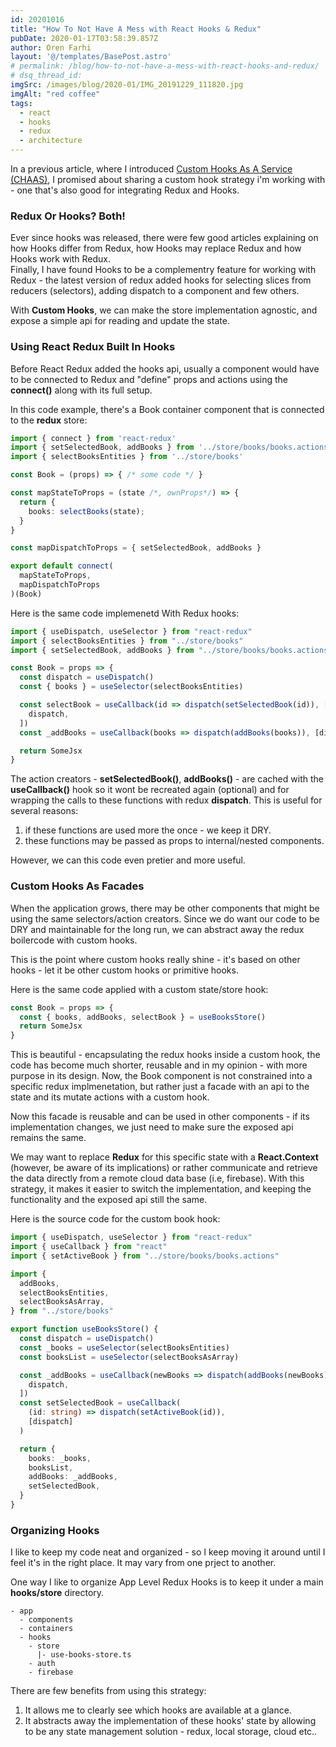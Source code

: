 ```yaml
---
id: 20201016
title: "How To Not Have A Mess with React Hooks & Redux"
pubDate: 2020-01-17T03:58:39.857Z
author: Oren Farhi
layout: '@/templates/BasePost.astro'
# permalink: /blog/how-to-not-have-a-mess-with-react-hooks-and-redux/
# dsq_thread_id:
imgSrc: /images/blog/2020-01/IMG_20191229_111820.jpg
imgAlt: "red coffee"
tags:
  - react
  - hooks
  - redux
  - architecture
---
```


In a previous article, where I introduced [Custom Hooks As A Service (CHAAS)](/blog/react-hooks-and-components-custom-hooks-as-minions-at-your-service/), I promised about sharing a custom hook strategy i'm working with - one that's also good for integrating Redux and Hooks.

### Redux Or Hooks? Both!

Ever since hooks was released, there were few good articles explaining on how Hooks differ from Redux, how Hooks may replace Redux and how Hooks work with Redux.  
Finally, I have found Hooks to be a complementry feature for working with Redux - the latest version of redux added hooks for selecting slices from reducers (selectors), adding dispatch to a component and few others.

With **Custom Hooks**, we can make the store implementation agnostic, and expose a simple api for reading and update the state.

### Using React Redux Built In Hooks

Before React Redux added the hooks api, usually a component would have to be connected to Redux and "define" props and actions using the **connect()** along with its full setup.

In this code example, there's a Book container component that is connected to the **redux** store:

```typescript
import { connect } from 'react-redux'
import { setSelectedBook, addBooks } from '../store/books/books.actions'
import { selectBooksEntities } from '../store/books'

const Book = (props) => { /* some code */ }

const mapStateToProps = (state /*, ownProps*/) => {
  return {
    books: selectBooks(state);
  }
}

const mapDispatchToProps = { setSelectedBook, addBooks }

export default connect(
  mapStateToProps,
  mapDispatchToProps
)(Book)
```

Here is the same code implemenetd With Redux hooks:

```typescript
import { useDispatch, useSelector } from "react-redux"
import { selectBooksEntities } from "../store/books"
import { setSelectedBook, addBooks } from "../store/books/books.actions"

const Book = props => {
  const dispatch = useDispatch()
  const { books } = useSelector(selectBooksEntities)

  const selectBook = useCallback(id => dispatch(setSelectedBook(id)), [
    dispatch,
  ])
  const _addBooks = useCallback(books => dispatch(addBooks(books)), [dispatch])

  return SomeJsx
}
```

The action creators - **setSelectedBook()**, **addBooks()** - are cached with the **useCallback()** hook so it wont be recreated again (optional) and for wrapping the calls to these functions with redux **dispatch**.
This is useful for several reasons:

1. if these functions are used more the once - we keep it DRY.
2. these functions may be passed as props to internal/nested components.

However, we can this code even pretier and more useful.

### Custom Hooks As Facades

When the application grows, there may be other components that might be using the same selectors/action creators. Since we do want our code to be DRY and maintainable for the long run, we can abstract away the redux boilercode with custom hooks.

This is the point where custom hooks really shine - it's based on other hooks - let it be other custom hooks or primitive hooks.

Here is the same code applied with a custom state/store hook:

```typescript
const Book = props => {
  const { books, addBooks, selectBook } = useBooksStore()
  return SomeJsx
}
```

This is beautiful - encapsulating the redux hooks inside a custom hook, the code has become much shorter, reusable and in my opinion - with more purpose in its design.
Now, the Book component is not constrained into a specific redux implmenetation, but rather just a facade with an api to the state and its mutate actions with a custom hook.

Now this facade is reusable and can be used in other components - if its implementation changes, we just need to make sure the exposed api remains the same.

We may want to replace **Redux** for this specific state with a **React.Context** (however, be aware of its implications) or rather communicate and retrieve the data directly from a remote cloud data base (i.e, firebase). With this strategy, it makes it easier to switch the implementation, and keeping the functionality and the exposed api still the same.

Here is the source code for the custom book hook:

```typescript
import { useDispatch, useSelector } from "react-redux"
import { useCallback } from "react"
import { setActiveBook } from "../store/books/books.actions"

import {
  addBooks,
  selectBooksEntities,
  selectBooksAsArray,
} from "../store/books"

export function useBooksStore() {
  const dispatch = useDispatch()
  const _books = useSelector(selectBooksEntities)
  const booksList = useSelector(selectBooksAsArray)

  const _addBooks = useCallback(newBooks => dispatch(addBooks(newBooks)), [
    dispatch,
  ])
  const setSelectedBook = useCallback(
    (id: string) => dispatch(setActiveBook(id)),
    [dispatch]
  )

  return {
    books: _books,
    booksList,
    addBooks: _addBooks,
    setSelectedBook,
  }
}
```

### Organizing Hooks

I like to keep my code neat and organized - so I keep moving it around until I feel it's in the right place. It may vary from one prject to another.

One way I like to organize App Level Redux Hooks is to keep it under a main **hooks/store** directory.

```
- app
  - components
  - containers
  - hooks
    - store
      |- use-books-store.ts
    - auth
    - firebase
```

There are few benefits from using this strategy:

1. It allows me to clearly see which hooks are available at a glance.
2. It abstracts away the implementation of these hooks' state by allowing to be any state management solution - redux, local storage, cloud etc..
